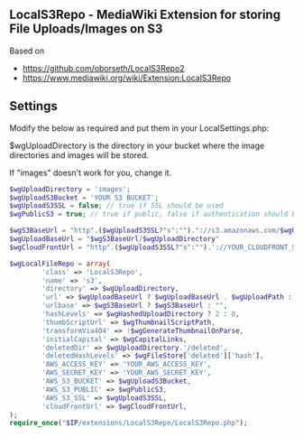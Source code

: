 ## LocalS3Repo - MediaWiki Extension for storing File Uploads/Images on S3

Based on
* https://github.com/oborseth/LocalS3Repo2
* https://www.mediawiki.org/wiki/Extension:LocalS3Repo


## Settings

Modify the below as required and put them in your LocalSettings.php:

$wgUploadDirectory is the directory in your bucket where the image directories and images will be stored.

If "images" doesn't work for you, change it.

```php
$wgUploadDirectory = 'images';
$wgUploadS3Bucket = 'YOUR S3 BUCKET';
$wgUploadS3SSL = false; // true if SSL should be used
$wgPublicS3 = true; // true if public, false if authentication should be used

$wgS3BaseUrl = "http".($wgUploadS3SSL?"s":"")."://s3.amazonaws.com/$wgUploadS3Bucket";
$wgUploadBaseUrl = "$wgS3BaseUrl/$wgUploadDirectory"
$wgCloudFrontUrl = "http".($wgUploadS3SSL?"s":"").'://YOUR_CLOUDFRONT_SUBDOMAIN.cloudfront.net/';

$wgLocalFileRepo = array(
        'class' => 'LocalS3Repo',
        'name' => 's3',
        'directory' => $wgUploadDirectory,
        'url' => $wgUploadBaseUrl ? $wgUploadBaseUrl . $wgUploadPath : $wgUploadPath,
        'urlbase' => $wgS3BaseUrl ? $wgS3BaseUrl : "",
        'hashLevels' => $wgHashedUploadDirectory ? 2 : 0,
        'thumbScriptUrl' => $wgThumbnailScriptPath,
        'transformVia404' => !$wgGenerateThumbnailOnParse,
        'initialCapital' => $wgCapitalLinks,
        'deletedDir' => $wgUploadDirectory.'/deleted',
        'deletedHashLevels' => $wgFileStore['deleted']['hash'],
        'AWS_ACCESS_KEY' => 'YOUR_AWS_ACCESS_KEY',
        'AWS_SECRET_KEY' => 'YOUR_AWS_SECRET_KEY',
        'AWS_S3_BUCKET' => $wgUploadS3Bucket,
        'AWS_S3_PUBLIC' => $wgPublicS3,
        'AWS_S3_SSL' => $wgUploadS3SSL,
        'cloudFrontUrl' => $wgCloudFrontUrl,
);
require_once("$IP/extensions/LocalS3Repo/LocalS3Repo.php");
```

